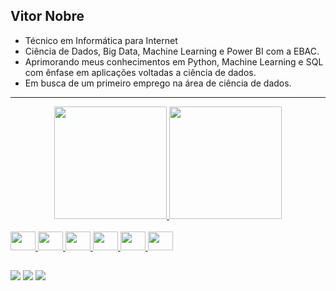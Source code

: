 ## Vitor Nobre

-  Técnico em Informática para Internet
-  Ciência de Dados, Big Data, Machine Learning e Power BI com a EBAC.
-  Aprimorando meus conhecimentos em Python, Machine Learning e SQL com ênfase em aplicações voltadas a ciência de dados.
-  Em busca de um primeiro emprego na área de ciência de dados.
___

<div align='center'>
  <a href="https://github.com/nobrevitor">
  <img height="180em" src="https://github-readme-stats.vercel.app/api?username=nobrevitor&show_icons=true&theme=dark#gh-dark-mode-only&include_all_commits=true&count_private=true">
  <img height="180em" src="https://github-readme-stats.vercel.app/api/top-langs/?username=nobrevitor&layout=compact&theme=dark#gh-dark-mode-only">
</div>

<div style="display: inline_block;"><br>
  <img aling="center" height="30" width="40" src="https://cdn.jsdelivr.net/gh/devicons/devicon/icons/python/python-original.svg" />
  <img aling="center" height="30" width="40" src="https://img.icons8.com/?size=100&id=38561&format=png&color=000000" />
  <img aling="center" height="30" width="40" src="https://upload.wikimedia.org/wikipedia/commons/2/22/Pandas_mark.svg" />
  <img aling="center" height="30" width="40" src="https://seaborn.pydata.org/_images/logo-mark-lightbg.svg" />
  <img aling="center" height="30" width="40" src="https://upload.wikimedia.org/wikipedia/commons/0/05/Scikit_learn_logo_small.svg" />
  <img aling="center" height="30" width="40" src="https://assets.streamlinehq.com/image/private/w_300,h_300,ar_1/f_auto/v1/icons/1/aws-athena-hv6gsv93ozj2o0gsxdtg6m.png/aws-athena-jan6k55udjsv6va5uwobn.png?_a=DATAdtAAZAA0" />

  
</div>

##
  
<div>
  <a href = "mailto:vitor.nobre.silva@gmail.com" target="_blank"><img src="https://img.shields.io/badge/-Gmail-%23333?style=for-the-badge&logo=gmail&logoColor=white"></a>
  <a href="https://www.linkedin.com/in/vitor-nobre-silva/" target="_blank"><img src="https://img.shields.io/badge/-LinkedIn-%230077B5?style=for-the-badge&logo=linkedin&logoColor=white"></a> 
   <a href="https://instagram.com/nobre_vitor" target="_blank"><img src="https://img.shields.io/badge/-Instagram-%23E4405F?style=for-the-badge&logo=instagram&logoColor=white"></a>
</div>
